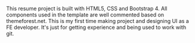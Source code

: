 This resume project is built with HTML5, CSS and Bootstrap 4. All components used in the template are well commented based on themeforest.net. This is my first time making project and designing UI as a FE developer. It's just for getting experience and being used to work with git.  